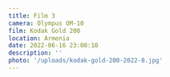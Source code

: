 ```yaml
---
title: Film 3
camera: Olympus OM-10
film: Kodak Gold 200
location: Armenia
date: 2022-06-16 23:00:10
description: ''
photo: '/uploads/kodak-gold-200-2022-8.jpg'
---
```

